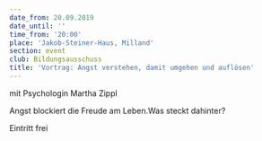 ```yaml
---
date_from: 20.09.2019
date_until: ''
time_from: '20:00'
place: 'Jakob-Steiner-Haus, Milland'
section: event
club: Bildungsausschuss
title: 'Vortrag: Angst verstehen, damit umgehen und auflösen'
---
```

mit Psychologin Martha Zippl

Angst blockiert die Freude am Leben.Was steckt dahinter?

Eintritt frei
